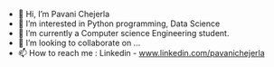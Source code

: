 - 👋 Hi, I’m Pavani Chejerla
- 👀 I’m interested in Python programming, Data Science
- 🌱 I’m currently a Computer science Engineering student.
- 💞️ I’m looking to collaborate on ...
- 📫 How to reach me : Linkedin - www.linkedin.com/pavanichejerla

<!---
askmadonna/askmadonna is a ✨ special ✨ repository because its `README.md` (this file) appears on your GitHub profile.
You can click the Preview link to take a look at your changes.
--->
